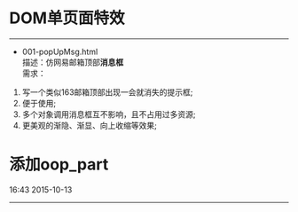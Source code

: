 ﻿# DOM单页面特效
----------------------------
- 001-popUpMsg.html  
描述：仿网易邮箱顶部**消息框**  
需求：  
1.  写一个类似163邮箱顶部出现一会就消失的提示框; 
2.  便于使用;
3.  多个对象调用消息框互不影响，且不占用过多资源;
4.  更美观的渐隐、渐显、向上收缩等效果;













# 添加oop_part
16:43 2015-10-13




---
